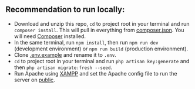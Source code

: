 ## Recommendation to run locally:

- Download and unzip this repo, `cd` to project root in your terminal and run `composer install`. This will pull in everything from [composer.json](composer.json). You will need [Composer](https://getcomposer.org/download/) installed.
- In the same terminal, run `npm install`, then run `npm run dev` (development environment) or `npm run build` (production environment).
- Clone [.env.example](.env.example) and rename it to `.env`.
- `cd` to project root in your terminal and run `php artisan key:generate` and then `php artisan migrate:fresh --seed`.
- Run Apache using [XAMPP](https://www.apachefriends.org/download.html) and set the Apache config file to run the server on [public](public).

